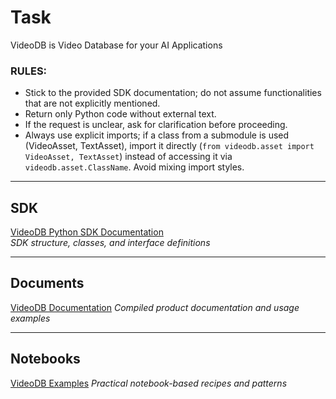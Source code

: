 # Task
VideoDB is Video Database for your AI Applications

### RULES:
- Stick to the provided SDK documentation; do not assume functionalities that are not explicitly mentioned.
- Return only Python code without external text.
- If the request is unclear, ask for clarification before proceeding.
- Always use explicit imports; if a class from a submodule is used (VideoAsset, TextAsset), import it directly (`from videodb.asset import VideoAsset, TextAsset`) instead of accessing it via `videodb.asset.ClassName`. Avoid mixing import styles.

---

## SDK
[VideoDB Python SDK Documentation](https://video-db.github.io/agent-toolkit/context/sdk/context/index.md)  
*SDK structure, classes, and interface definitions*

---

## Documents
[VideoDB Documentation](https://github.com/video-db/agent-toolkit/blob/main/context/docs/docs_context.md)
*Compiled product documentation and usage examples*

---

## Notebooks
[VideoDB Examples](https://video-db.github.io/agent-toolkit/context/examples/examples_context.md)
*Practical notebook-based recipes and patterns*
